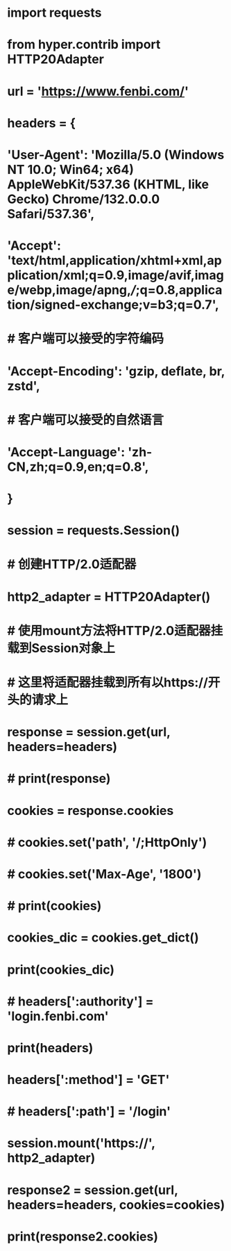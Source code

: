 # import requests
# from hyper.contrib import HTTP20Adapter
#
#
# url = 'https://www.fenbi.com/'
# headers = {
#     'User-Agent': 'Mozilla/5.0 (Windows NT 10.0; Win64; x64) AppleWebKit/537.36 (KHTML, like Gecko) Chrome/132.0.0.0 Safari/537.36',
#     'Accept': 'text/html,application/xhtml+xml,application/xml;q=0.9,image/avif,image/webp,image/apng,*/*;q=0.8,application/signed-exchange;v=b3;q=0.7',
#     # 客户端可以接受的字符编码
#     'Accept-Encoding': 'gzip, deflate, br, zstd',
#     # 客户端可以接受的自然语言
#     'Accept-Language': 'zh-CN,zh;q=0.9,en;q=0.8',
#
# }
#
# session = requests.Session()
#
# # 创建HTTP/2.0适配器
# http2_adapter = HTTP20Adapter()
# # 使用mount方法将HTTP/2.0适配器挂载到Session对象上
# # 这里将适配器挂载到所有以https://开头的请求上
#
#
# response = session.get(url, headers=headers)
# # print(response)
#
# cookies = response.cookies
# # cookies.set('path', '/;HttpOnly')
# # cookies.set('Max-Age', '1800')
# # print(cookies)
# cookies_dic = cookies.get_dict()
# print(cookies_dic)
#
# # headers[':authority'] = 'login.fenbi.com'
# print(headers)
# headers[':method'] = 'GET'
# # headers[':path'] = '/login'
# session.mount('https://', http2_adapter)
# response2 = session.get(url, headers=headers, cookies=cookies)
# print(response2.cookies)